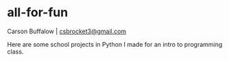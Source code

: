 # all-for-fun

Carson Buffalow |  csbrocket3@gmail.com

Here are some school projects in Python I made for an intro to programming class.

